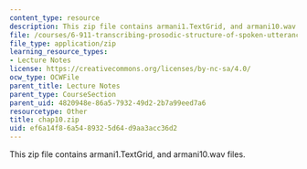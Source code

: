 ```yaml
---
content_type: resource
description: This zip file contains armani1.TextGrid, and armani10.wav files.
file: /courses/6-911-transcribing-prosodic-structure-of-spoken-utterances-with-tobi-january-iap-2006/ef6a14f86a5489325d64d9aa3acc36d2_chap10.zip
file_type: application/zip
learning_resource_types:
- Lecture Notes
license: https://creativecommons.org/licenses/by-nc-sa/4.0/
ocw_type: OCWFile
parent_title: Lecture Notes
parent_type: CourseSection
parent_uid: 4820948e-86a5-7932-49d2-2b7a99eed7a6
resourcetype: Other
title: chap10.zip
uid: ef6a14f8-6a54-8932-5d64-d9aa3acc36d2
---
```

This zip file contains armani1.TextGrid, and armani10.wav files.